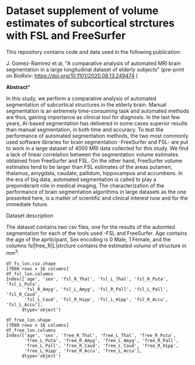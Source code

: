 # Dataset supplement of volume estimates of subcortical strctures with FSL and FreeSurfer
This repository contains code and data used in the following publication:

J. Gomez-Ramirez et al, "A comparative analysis of automated MRI brain segmentation in a large longitudinal dataset of elderly subjects" (pre-print on BioRxiv: https://doi.org/10.1101/2020.08.13.249474 )

**Abstract***

In this study, we perform a comparative analysis of automated segmentation of subcortical structures in the elderly brain. Manual segmentation is an extremely time-consuming task and automated methods are thus, gaining importance as clinical tool for diagnosis. In the last few years, AI-based segmentation has delivered in some cases superior results than manual segmentation, in both time and accuracy. 
To test the performance of automated segmentation methods, the two most commonly used software libraries for brain segmentation -FreeSurfer and FSL- are put to work in a large dataset of 4000 MRI data collected for this study.
We find a lack of linear correlation between the segmentation volume estimates obtained from FreeSurfer and FSL. On the other hand, FreeSurfer volume estimates tend to be larger than FSL estimates of the areas putamen, thalamus, amygdala, caudate, pallidum, hippocampus and accumbens.
In the era of big data, automated segmentation is called to play a preponderant role in medical imaging. The characterization of the performance of brain segmentation algorithms in large datasets as the one presented here, is a matter of scientific and clinical interest now and for the immediate future. 

Dataset description

The dataset contains two csv files, one for the results of the automted segmentation for each of the tools used -FSL and FreeSurfer. Age contains the age of the aprticipant, Sex encoding is 0 Male, 1 Female, and the columns fsl|free_R|L|strcture contains the estimated volume of structure in $mm^3$.

```
df_fs_lon.csv.shape
[7080 rows x 16 columns]
df_fsl_lon.columns
Index(['age', 'sex', 'fsl_R_Thal', 'fsl_L_Thal', 'fsl_R_Puta', 'fsl_L_Puta',
       'fsl_R_Amyg', 'fsl_L_Amyg', 'fsl_R_Pall', 'fsl_L_Pall', 'fsl_R_Caud',
       'fsl_L_Caud', 'fsl_R_Hipp', 'fsl_L_Hipp', 'fsl_R_Accu', 'fsl_L_Accu'],
      dtype='object')
      
df_free_lon.shape
[7080 rows x 16 columns] 
df_free_lon.columns
Index(['age', 'sex', 'free_R_Thal', 'free_L_Thal', 'free_R_Puta',
       'free_L_Puta', 'free_R_Amyg', 'free_L_Amyg', 'free_R_Pall',
       'free_L_Pall', 'free_R_Caud', 'free_L_Caud', 'free_R_Hipp',
       'free_L_Hipp', 'free_R_Accu', 'free_L_Accu'],
      dtype='object')
```   
